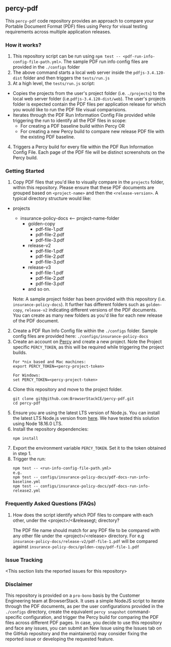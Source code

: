 ## percy-pdf
This `percy-pdf` code repository provides an approach to compare your Portable Document Format (PDF) files using Percy for visual testing requirements across multiple application releases.

### How it works?
 1. This repository script can be run using `npm test -- <pdf-run-info-config-file-path.yml>`. The sample PDF run info config files are provided in the `./configs` folder
 2. The above command starts a local web server inside the `pdfjs-3.4.120-dist` folder and then triggers the `tests/run.js`
 3. At a high level, the `tests/run.js` script:
   - Copies the projects from the user's project folder (i.e. `./projects`) to the local web server folder (i.e.`pdfjs-3.4.120-dist/web`). The user's projects folder is expected contain the PDF files per application release for which you would like to run the PDF file visual comparisions.
   - Iterates through the PDF Run Information Config File provided while triggering the run to identify all the PDF files in scope:
      - For creating a PDF baseline build within Percy
         OR 
      - For creating a new Percy build to compare new release PDF file with the existing PDF baseline.
 4. Triggers a Percy build for every file within the PDF Run Information Config File. Each page of the PDF file will be distinct screenshots on the Percy build.
   
   
### Getting Started
 1. Copy PDF files that you'd like to visually compare in the `projects` folder, within this repository.     Please ensure that these PDF documents are grouped based on `<project-name>` and then the `<release-version>`. A typical directory structure would like:
   - projects
      - insurance-policy-docs <-- project-name-folder
         - golden-copy
            - pdf-file-1.pdf
            - pdf-file-2.pdf
            - pdf-file-3.pdf
         - release-v2
            - pdf-file-1.pdf
            - pdf-file-2.pdf
            - pdf-file-3.pdf
         - release-v3
            - pdf-file-1.pdf
            - pdf-file-2.pdf
            - pdf-file-3.pdf
         - and so on.
 
      Note: A sample project folder has been provided with this repository (i.e. `insurance-policy-docs`). It further has different folders such as `golden-copy`, `release-v2` indicating different versions of the PDF documents. You can create as many new folders as you'd like for each new release of the PDF document.

 2. Create a PDF Run Info Config file within the `./configs` folder. Sample config files are provided here: `./configs/insurance-policy-docs` 
 3. Create an account on [Percy](https://percy.io) and create a new project. Note the Project specific `PERCY_TOKEN`, as this will be required while triggering the project builds.
      ```
      For *nix based and Mac machines:
      export PERCY_TOKEN=<percy-project-token>
      
      For Windows:
      set PERCY_TOKEN=<percy-project-token>
      ```
 4. Clone this repository and move to the project folder.
      ```
      git clone git@github.com:BrowserStackCE/percy-pdf.git
      cd percy-pdf
      ```
 5. Ensure you are using the latest LTS version of Node.js. You can install the latest LTS Node.js version from [here](https://nodejs.org/en). We have tested this solution using Node 18.16.0 LTS.
 5. Install the repository dependencies:
      ```
      npm install
      ```
 6. Export the environment variable `PERCY_TOKEN`. Set it to the token obtained in step 1.
 7. Trigger the run:
      ```
      npm test -- <run-info-config-file-path.yml>
      e.g.
      npm test -- configs/insurance-policy-docs/pdf-docs-run-info-baseline.yml
      npm test -- configs/insurance-policy-docs/pdf-docs-run-info-release2.yml
      ```

### Frequently Asked  Questions (FAQs)
1. How does the script identify which PDF files to compare with each other, under the &lt;project&gt;/&lt;&releasegt; directory?

   The PDF file name should match for any PDF file to be compared with any other file under the &lt;project&gt;/&lt;release&gt; directory. For e.g `insurance-policy-docs/release-v2/pdf-file-1.pdf` will be compared against `insurance-policy-docs/golden-copy/pdf-file-1.pdf`

### Issue Tracking
&lt;This section lists the reported issues for this repository&gt;


### Disclaimer

This repository is provided on a `pro-bono` basis by the Customer Engineering team at BrowserStack. It uses a simple NodeJS script to iterate through the PDF documents, as per the user configurations provided in the `./configs` directory, create the equivalent `percy snapshot` command-specific configuration, and trigger the Percy build for comparing the PDF files across different PDF pages. In case, you decide to use this repository and face any issues, you can submit an New Issue using the Issues tab on the GitHub repository and the maintainer(s) may consider fixing the reported issue or developing the requested feature.